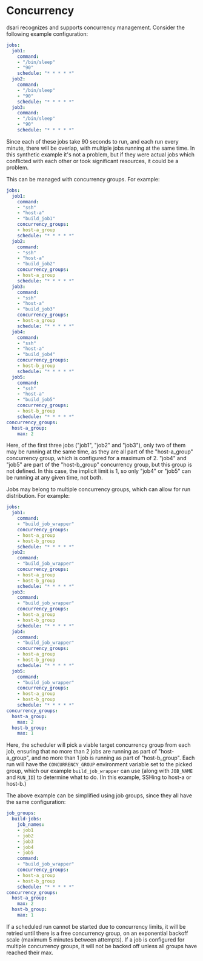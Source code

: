 # Concurrency

dsari recognizes and supports concurrency management.
Consider the following example configuration:

```yaml
jobs:
  job1:
    command:
    - "/bin/sleep"
    - "90"
    schedule: "* * * * *"
  job2:
    command:
    - "/bin/sleep"
    - "90"
    schedule: "* * * * *"
  job3:
    command:
    - "/bin/sleep"
    - "90"
    schedule: "* * * * *"
```

Since each of these jobs take 90 seconds to run, and each run every minute, there will be overlap, with multiple jobs running at the same time.
In this synthetic example it's not a problem, but if they were actual jobs which conflicted with each other or took significant resources, it could be a problem.

This can be managed with concurrency groups.
For example:

```yaml
jobs:
  job1:
    command:
    - "ssh"
    - "host-a"
    - "build_job1"
    concurrency_groups:
    - host-a_group
    schedule: "* * * * *"
  job2:
    command:
    - "ssh"
    - "host-a"
    - "build_job2"
    concurrency_groups:
    - host-a_group
    schedule: "* * * * *"
  job3:
    command:
    - "ssh"
    - "host-a"
    - "build_job3"
    concurrency_groups:
    - host-a_group
    schedule: "* * * * *"
  job4:
    command:
    - "ssh"
    - "host-a"
    - "build_job4"
    concurrency_groups:
    - host-b_group
    schedule: "* * * * *"
  job5:
    command:
    - "ssh"
    - "host-a"
    - "build_job5"
    concurrency_groups:
    - host-b_group
    schedule: "* * * * *"
concurrency_groups:
  host-a_group:
    max: 2
```

Here, of the first three jobs ("job1", "job2" and "job3"), only two of them may be running at the same time, as they are all part of the "host-a_group" concurrency group, which is configured for a maximum of 2.
"job4" and "job5" are part of the "host-b_group" concurrency group, but this group is not defined.
In this case, the implicit limit is 1, so only "job4" or "job5" can be running at any given time, not both.

Jobs may belong to multiple concurrency groups, which can allow for run distribution.
For example:

```yaml
jobs:
  job1:
    command:
    - "build_job_wrapper"
    concurrency_groups:
    - host-a_group
    - host-b_group
    schedule: "* * * * *"
  job2:
    command:
    - "build_job_wrapper"
    concurrency_groups:
    - host-a_group
    - host-b_group
    schedule: "* * * * *"
  job3:
    command:
    - "build_job_wrapper"
    concurrency_groups:
    - host-a_group
    - host-b_group
    schedule: "* * * * *"
  job4:
    command:
    - "build_job_wrapper"
    concurrency_groups:
    - host-a_group
    - host-b_group
    schedule: "* * * * *"
  job5:
    command:
    - "build_job_wrapper"
    concurrency_groups:
    - host-a_group
    - host-b_group
    schedule: "* * * * *"
concurrency_groups:
  host-a_group:
    max: 2
  host-b_group:
    max: 1
```

Here, the scheduler will pick a viable target concurrency group from each job, ensuring that no more than 2 jobs are running as part of "host-a_group", and no more than 1 job is running as part of "host-b_group".
Each run will have the `CONCURRENCY_GROUP` environment variable set to the picked group, which our example `build_job_wrapper` can use (along with `JOB_NAME` and `RUN_ID`) to determine what to do.
(In this example, SSHing to host-a or host-b.)

The above example can be simplified using job groups, since they all have the same configuration:

```yaml
job_groups:
  build-jobs:
    job_names:
    - job1
    - job2
    - job3
    - job4
    - job5
    command:
    - "build_job_wrapper"
    concurrency_groups:
    - host-a_group
    - host-b_group
    schedule: "* * * * *"
concurrency_groups:
  host-a_group:
    max: 2
  host-b_group:
    max: 1
```

If a scheduled run cannot be started due to concurrency limits, it will be retried until there is a free concurrency group, on an exponential backoff scale (maximum 5 minutes between attempts).
If a job is configured for multiple concurrency groups, it will not be backed off unless all groups have reached their max.
